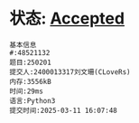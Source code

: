 # 状态: [Accepted](http://xzmdsa.openjudge.cn/2025hw2/solution/48521132/)

```
基本信息
#:48521132
题目:250201
提交人:2400013317刘文珊(CLoveRs)
内存:3556kB
时间:29ms
语言:Python3
提交时间:2025-03-11 16:07:48
```

